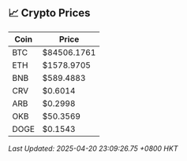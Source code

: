 ## 📈 Crypto Prices

| Coin | Price |
| ---- | ----- |
| BTC | $84506.1761 |
| ETH | $1578.9705 |
| BNB | $589.4883 |
| CRV | $0.6014 |
| ARB | $0.2998 |
| OKB | $50.3569 |
| DOGE | $0.1543 |

_Last Updated: 2025-04-20 23:09:26.75 +0800 HKT_